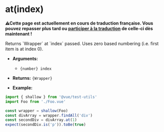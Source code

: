 # at(index)

<p><strong>⚠Cette page est actuellement en cours de traduction française. Vous pouvez repasser plus tard ou <a href="https://github.com/vuejs-fr/vue-test-utils" target="_blank">participer à la traduction</a> de celle-ci dès maintenant !</strong></p><p>Returns `Wrapper` at `index` passed. Uses zero based numbering (i.e. first item is at index 0).</p>

- **Arguments:**
  - `{number} index`

- **Returns:** `{Wrapper}`

- **Example:**

```js
import { shallow } from '@vue/test-utils'
import Foo from './Foo.vue'

const wrapper = shallow(Foo)
const divArray = wrapper.findAll('div')
const secondDiv = divArray.at(1)
expect(secondDiv.is('p')).toBe(true)
```
